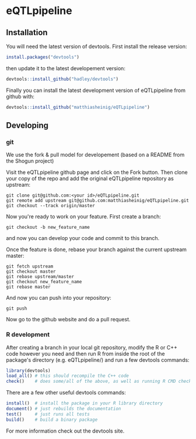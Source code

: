 # eQTLpipeline

## Installation

You will need the latest version of devtools. First install the release version:

```R
install.packages("devtools")
```

then update it to the latest developement version:

```R
devtools::install_github("hadley/devtools")
```

Finally you can install the latest development version of eQTLpipeline from github with:

```R
devtools::install_github("matthiasheinig/eQTLpipeline")
```

## Developing

### git

We use the fork & pull model for developement (based on a README from the Shogun project)

Visit the eQTLpipeline github page and click on the Fork button. Then clone your copy of the repo and add the original eQTLpipeline repository as upstream:

```
git clone git@github.com:<your id>/eQTLpipeline.git
git remote add upstream git@github.com:matthiasheinig/eQTLpipeline.git
git checkout --track origin/master
```

Now you're ready to work on your feature. First create a branch:

```
git checkout -b new_feature_name
```

and now you can develop your code and commit to this branch.

Once the feature is done, rebase your branch against the current upstream master:

```
git fetch upstream
git checkout master
git rebase upstream/master
git checkout new_feature_name
git rebase master
```

And now you can push into your repository:

```
git push
```

Now go to the github website and do a pull request.

### R development

After creating a branch in your local git repository, modify the R or C++ code however you need and then run R from inside the root of the package's directory (e.g. eQTLpipeline/) and run a few devtools commands:

```R
library(devtools)
load_all() # this should recompile the C++ code
check()    # does some/all of the above, as well as running R CMD check
```

There are a few other useful devtools commands:

```R
install()  # install the package in your R library directory
document() # just rebuilds the documentation
test()     # just runs all tests
build()    # build a binary package
```

For more information check out the devtools site.
